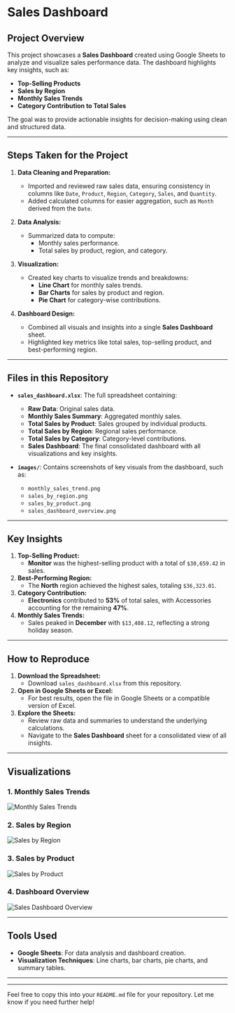# Sales Dashboard

## Project Overview
This project showcases a **Sales Dashboard** created using Google Sheets to analyze and visualize sales performance data. The dashboard highlights key insights, such as:
- **Top-Selling Products**
- **Sales by Region**
- **Monthly Sales Trends**
- **Category Contribution to Total Sales**

The goal was to provide actionable insights for decision-making using clean and structured data.

---

## Steps Taken for the Project
1. **Data Cleaning and Preparation:**
   - Imported and reviewed raw sales data, ensuring consistency in columns like `Date`, `Product`, `Region`, `Category`, `Sales`, and `Quantity`.
   - Added calculated columns for easier aggregation, such as `Month` derived from the `Date`.

2. **Data Analysis:**
   - Summarized data to compute:
     - Monthly sales performance.
     - Total sales by product, region, and category.

3. **Visualization:**
   - Created key charts to visualize trends and breakdowns:
     - **Line Chart** for monthly sales trends.
     - **Bar Charts** for sales by product and region.
     - **Pie Chart** for category-wise contributions.

4. **Dashboard Design:**
   - Combined all visuals and insights into a single **Sales Dashboard** sheet.
   - Highlighted key metrics like total sales, top-selling product, and best-performing region.

---

## Files in this Repository
- **`sales_dashboard.xlsx`**: The full spreadsheet containing:
  - **Raw Data**: Original sales data.
  - **Monthly Sales Summary**: Aggregated monthly sales.
  - **Total Sales by Product**: Sales grouped by individual products.
  - **Total Sales by Region**: Regional sales performance.
  - **Total Sales by Category**: Category-level contributions.
  - **Sales Dashboard**: The final consolidated dashboard with all visualizations and key insights.

- **`images/`**: Contains screenshots of key visuals from the dashboard, such as:
  - `monthly_sales_trend.png`
  - `sales_by_region.png`
  - `sales_by_product.png`
  - `sales_dashboard_overview.png`

---

## Key Insights
1. **Top-Selling Product:**
   - **Monitor** was the highest-selling product with a total of `$30,659.42` in sales.
2. **Best-Performing Region:**
   - The **North** region achieved the highest sales, totaling `$36,323.01`.
3. **Category Contribution:**
   - **Electronics** contributed to **53%** of total sales, with Accessories accounting for the remaining **47%**.
4. **Monthly Sales Trends:**
   - Sales peaked in **December** with `$13,408.12`, reflecting a strong holiday season.

---

## How to Reproduce
1. **Download the Spreadsheet:**
   - Download `sales_dashboard.xlsx` from this repository.
2. **Open in Google Sheets or Excel:**
   - For best results, open the file in Google Sheets or a compatible version of Excel.
3. **Explore the Sheets:**
   - Review raw data and summaries to understand the underlying calculations.
   - Navigate to the **Sales Dashboard** sheet for a consolidated view of all insights.

---

## Visualizations
### **1. Monthly Sales Trends**
![Monthly Sales Trends](images/monthly_sales_trend.png)

### **2. Sales by Region**
![Sales by Region](images/sales_by_region.png)

### **3. Sales by Product**
![Sales by Product](images/sales_by_product.png)

### **4. Dashboard Overview**
![Sales Dashboard Overview](images/sales_dashboard_overview.png)

---

## Tools Used
- **Google Sheets**: For data analysis and dashboard creation.
- **Visualization Techniques**: Line charts, bar charts, pie charts, and summary tables.

---


---

Feel free to copy this into your `README.md` file for your repository. Let me know if you need further help!
